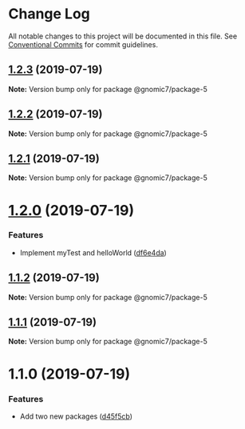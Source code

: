 # Change Log

All notable changes to this project will be documented in this file.
See [Conventional Commits](https://conventionalcommits.org) for commit guidelines.

## [1.2.3](https://github.com/gnomic7/lerna-versioning/compare/@gnomic7/package-5@1.2.2...@gnomic7/package-5@1.2.3) (2019-07-19)

**Note:** Version bump only for package @gnomic7/package-5





## [1.2.2](https://github.com/gnomic7/lerna-versioning/compare/@gnomic7/package-5@1.2.1...@gnomic7/package-5@1.2.2) (2019-07-19)

**Note:** Version bump only for package @gnomic7/package-5





## [1.2.1](https://github.com/gnomic7/lerna-versioning/compare/@gnomic7/package-5@1.2.0...@gnomic7/package-5@1.2.1) (2019-07-19)

**Note:** Version bump only for package @gnomic7/package-5





# [1.2.0](https://github.com/gnomic7/lerna-versioning/compare/@gnomic7/package-5@1.1.2...@gnomic7/package-5@1.2.0) (2019-07-19)


### Features

* Implement myTest and helloWorld ([df6e4da](https://github.com/gnomic7/lerna-versioning/commit/df6e4da))





## [1.1.2](https://github.com/gnomic7/lerna-versioning/compare/@gnomic7/package-5@1.1.1...@gnomic7/package-5@1.1.2) (2019-07-19)

**Note:** Version bump only for package @gnomic7/package-5





## [1.1.1](https://github.com/gnomic7/lerna-versioning/compare/@gnomic7/package-5@1.1.0...@gnomic7/package-5@1.1.1) (2019-07-19)

**Note:** Version bump only for package @gnomic7/package-5





# 1.1.0 (2019-07-19)


### Features

* Add two new packages ([d45f5cb](https://github.com/gnomic7/lerna-versioning/commit/d45f5cb))
